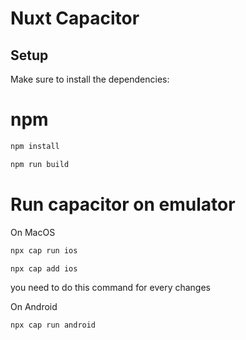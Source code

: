 # Nuxt Capacitor

## Setup

Make sure to install the dependencies:

# npm

```bash
npm install
```

```bash
npm run build
```

# Run capacitor on emulator


On MacOS

```bash
npx cap run ios
```

```bash
npx cap add ios
```
you need to do this command for every changes

On Android
```bash
npx cap run android
```
